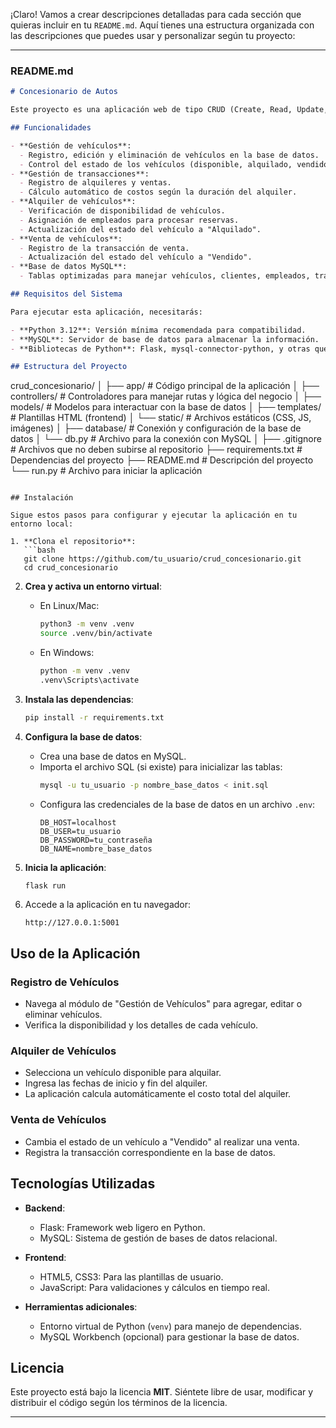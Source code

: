 ¡Claro! Vamos a crear descripciones detalladas para cada sección que quieras incluir en tu `README.md`. Aquí tienes una estructura organizada con las descripciones que puedes usar y personalizar según tu proyecto:

---

### **README.md**
```markdown
# Concesionario de Autos

Este proyecto es una aplicación web de tipo CRUD (Create, Read, Update, Delete) diseñada para gestionar un concesionario de vehículos. La aplicación permite realizar operaciones como registro de vehículos, gestión de alquileres y ventas, y consulta de transacciones, utilizando Flask como framework backend y MySQL como base de datos.

## Funcionalidades

- **Gestión de vehículos**: 
  - Registro, edición y eliminación de vehículos en la base de datos.
  - Control del estado de los vehículos (disponible, alquilado, vendido).
- **Gestión de transacciones**:
  - Registro de alquileres y ventas.
  - Cálculo automático de costos según la duración del alquiler.
- **Alquiler de vehículos**:
  - Verificación de disponibilidad de vehículos.
  - Asignación de empleados para procesar reservas.
  - Actualización del estado del vehículo a "Alquilado".
- **Venta de vehículos**:
  - Registro de la transacción de venta.
  - Actualización del estado del vehículo a "Vendido".
- **Base de datos MySQL**:
  - Tablas optimizadas para manejar vehículos, clientes, empleados, transacciones y reservas.

## Requisitos del Sistema

Para ejecutar esta aplicación, necesitarás:

- **Python 3.12**: Versión mínima recomendada para compatibilidad.
- **MySQL**: Servidor de base de datos para almacenar la información.
- **Bibliotecas de Python**: Flask, mysql-connector-python, y otras que se incluyen en el archivo `requirements.txt`.

## Estructura del Proyecto

```
crud_concesionario/
│
├── app/                          # Código principal de la aplicación
│   ├── controllers/              # Controladores para manejar rutas y lógica del negocio
│   ├── models/                   # Modelos para interactuar con la base de datos
│   ├── templates/                # Plantillas HTML (frontend)
│   └── static/                   # Archivos estáticos (CSS, JS, imágenes)
│
├── database/                     # Conexión y configuración de la base de datos
│   └── db.py                     # Archivo para la conexión con MySQL
│
├── .gitignore                    # Archivos que no deben subirse al repositorio
├── requirements.txt              # Dependencias del proyecto
├── README.md                     # Descripción del proyecto
└── run.py                        # Archivo para iniciar la aplicación
```

## Instalación

Sigue estos pasos para configurar y ejecutar la aplicación en tu entorno local:

1. **Clona el repositorio**:
   ```bash
   git clone https://github.com/tu_usuario/crud_concesionario.git
   cd crud_concesionario
   ```

2. **Crea y activa un entorno virtual**:
   - En Linux/Mac:
     ```bash
     python3 -m venv .venv
     source .venv/bin/activate
     ```
   - En Windows:
     ```bash
     python -m venv .venv
     .venv\Scripts\activate
     ```

3. **Instala las dependencias**:
   ```bash
   pip install -r requirements.txt
   ```

4. **Configura la base de datos**:
   - Crea una base de datos en MySQL.
   - Importa el archivo SQL (si existe) para inicializar las tablas:
     ```bash
     mysql -u tu_usuario -p nombre_base_datos < init.sql
     ```
   - Configura las credenciales de la base de datos en un archivo `.env`:
     ```
     DB_HOST=localhost
     DB_USER=tu_usuario
     DB_PASSWORD=tu_contraseña
     DB_NAME=nombre_base_datos
     ```

5. **Inicia la aplicación**:
   ```bash
   flask run
   ```

6. Accede a la aplicación en tu navegador:
   ```
   http://127.0.0.1:5001
   ```

## Uso de la Aplicación

### Registro de Vehículos
- Navega al módulo de "Gestión de Vehículos" para agregar, editar o eliminar vehículos.
- Verifica la disponibilidad y los detalles de cada vehículo.

### Alquiler de Vehículos
- Selecciona un vehículo disponible para alquilar.
- Ingresa las fechas de inicio y fin del alquiler.
- La aplicación calcula automáticamente el costo total del alquiler.

### Venta de Vehículos
- Cambia el estado de un vehículo a "Vendido" al realizar una venta.
- Registra la transacción correspondiente en la base de datos.

## Tecnologías Utilizadas

- **Backend**:
  - Flask: Framework web ligero en Python.
  - MySQL: Sistema de gestión de bases de datos relacional.

- **Frontend**:
  - HTML5, CSS3: Para las plantillas de usuario.
  - JavaScript: Para validaciones y cálculos en tiempo real.

- **Herramientas adicionales**:
  - Entorno virtual de Python (`venv`) para manejo de dependencias.
  - MySQL Workbench (opcional) para gestionar la base de datos.

## Licencia

Este proyecto está bajo la licencia **MIT**. Siéntete libre de usar, modificar y distribuir el código según los términos de la licencia.

---
```
